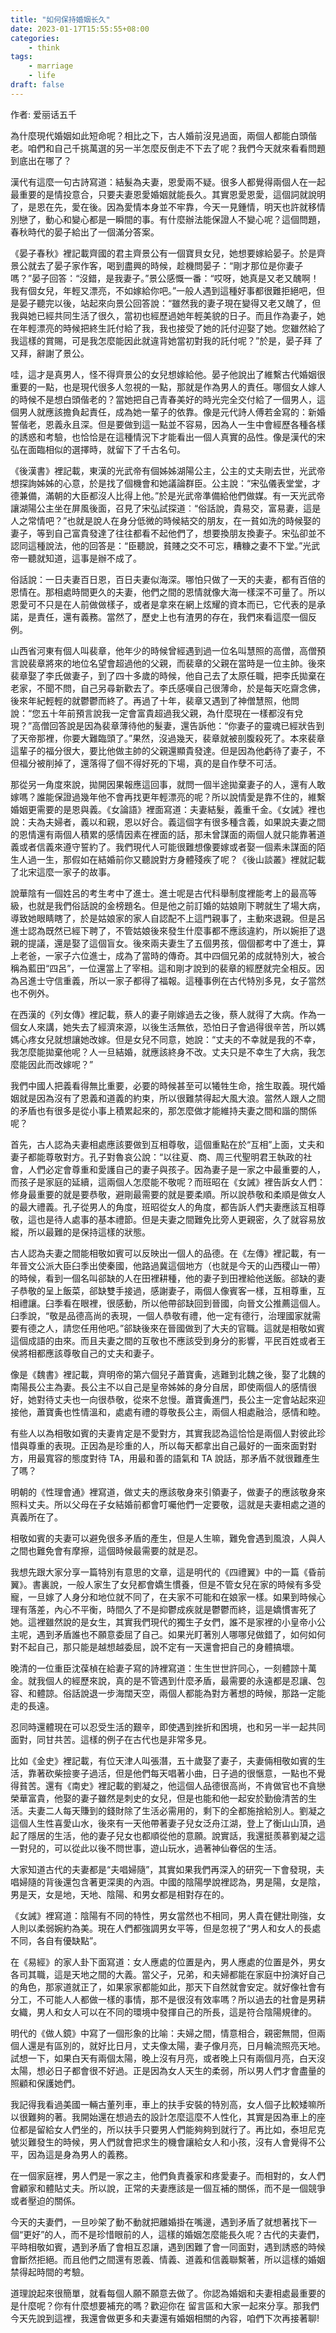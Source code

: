 ```yaml
---
title: "如何保持婚姻长久"
date: 2023-01-17T15:55:55+08:00
categories:
    - think
tags:
    - marriage
    - life
draft: false
---
```


作者: 爱丽话五千

為什麼現代婚姻如此短命呢？相比之下，古人婚前沒見過面，兩個人都能白頭偕老。咱們和自己千挑萬選的另一半怎麼反倒走不下去了呢？我們今天就來看看問題到底出在哪了？
<!--more-->

漢代有這麼一句古詩寫道：結髮為夫妻，恩愛兩不疑。很多人都覺得兩個人在一起最重要的是情投意合，只要夫妻恩愛婚姻就能長久。其實恩愛恩愛，這個詞就說明了，是恩在先，愛在後。因為愛情本身並不牢靠，今天一見鍾情，明天也許就移情別戀了，動心和變心都是一瞬間的事。有什麼辦法能保證人不變心呢？這個問題，春秋時代的晏子給出了一個滿分答案。

《晏子春秋》裡記載齊國的君主齊景公有一個寶貝女兒，她想要嫁給晏子。於是齊景公就去了晏子家作客，喝到盡興的時候，趁機問晏子：“剛才那位是你妻子嗎？”晏子回答：“沒錯，是我妻子。”景公感慨一番：“哎呀，她真是又老又醜啊！我有個女兒，年輕又漂亮，不如嫁給你吧。”一般人遇到這種好事都很難拒絕吧，但是晏子聽完以後，站起來向景公回答說：“雖然我的妻子現在變得又老又醜了，但我與她已經共同生活了很久，當初也經歷過她年輕美貌的日子。而且作為妻子，她在年輕漂亮的時候把終生託付給了我，我也接受了她的託付迎娶了她。您雖然給了我這樣的賞賜，可是我怎麼能因此就違背她當初對我的託付呢？”於是，晏子拜
了又拜，辭謝了景公。

哇，這才是真男人，怪不得齊景公的女兒想嫁給他。晏子他說出了維繫古代婚姻很重要的一點，也是現代很多人忽視的一點，那就是作為男人的責任。哪個女人嫁人的時候不是想白頭偕老的？當她把自己青春美好的時光完全交付給了一個男人，這個男人就應該擔負起責任，成為她一輩子的依靠。像是元代詩人傅若金寫的：新婚誓偕老，恩義永且深。但是要做到這一點並不容易，因為人一生中會經歷各種各樣的誘惑和考驗，也恰恰是在這種情況下才能看出一個人真實的品性。像是漢代的宋弘在面臨相似的選擇時，就留下了千古名句。

《後漢書》裡記載，東漢的光武帝有個姊姊湖陽公主，公主的丈夫剛去世，光武帝想探詢姊姊的心意，於是找了個機會和她議論群臣。公主說：“宋弘儀表堂堂，才德兼備，滿朝的大臣都沒人比得上他。”於是光武帝準備給他們做媒。有一天光武帝讓湖陽公主坐在屏風後面，召見了宋弘試探道︰“俗話說，貴易交，富易妻，這是人之常情吧？”也就是說人在身分低微的時候結交的朋友，在一貧如洗的時候娶的妻子，等到自己富貴發達了往往都看不起他們了，想要換朋友換妻子。宋弘卻並不認同這種說法，他的回答是：“臣聽說，貧賤之交不可忘，糟糠之妻不下堂。”光武帝一聽就知道，這事是辦不成了。

俗話說：一日夫妻百日恩，百日夫妻似海深。哪怕只做了一天的夫妻，都有百倍的恩情在。那相處時間更久的夫妻，他們之間的恩情就像大海一樣深不可量了。所以恩愛可不只是在人前做做樣子，或者是拿來在網上炫耀的資本而已，它代表的是承諾，是責任，還有義務。當然了，歷史上也有渣男的存在，我們來看這麼一個反例。

山西省河東有個人叫裴章，他年少的時候曾經遇到過一位名叫慧照的高僧，高僧預言說裴章將來的地位名望會超過他的父親，而裴章的父親在當時是一位主帥。後來裴章娶了李氏做妻子，到了四十多歲的時候，他自己去了太原任職，把李氏拋棄在老家，不聞不問，自己另尋新歡去了。李氏感嘆自己很薄命，於是每天吃齋念佛，後來年紀輕輕的就鬱鬱而終了。再過了十年，裴章又遇到了神僧慧照，他問說：“您五十年前預言說我一定會富貴超過我父親，為什麼現在一樣都沒有兌現？”高僧回答說是因為裴章薄待他的髮妻，還告訴他：“你妻子的靈魂已經狀告到了天帝那裡，你要大難臨頭了。”果然，沒過幾天，裴章就被剖腹殺死了。本來裴章這輩子的福分很大，要比他做主帥的父親還顯貴發達。但是因為他虧待了妻子，不但福分被削掉了，還落得了個不得好死的下場，真的是自作孽不可活。

那從另一角度來說，拋開因果報應這回事，就問一個半途拋棄妻子的人，還有人敢嫁嗎？誰能保證過幾年他不會再找更年輕漂亮的呢？所以說情愛是靠不住的，維繫婚姻更需要的是恩與義。《女論語》裡面寫道：夫妻結髮，義重千金。《女誡》裡也說：夫為夫婦者，義以和親，恩以好合。義這個字有很多種含義，如果說夫妻之間的恩情還有兩個人積累的感情因素在裡面的話，那未曾謀面的兩個人就只能靠著道義或者信義來遵守誓約了。我們現代人可能很難想像要嫁或者娶一個素未謀面的陌生人過一生，那假如在結婚前你又聽說對方身體殘疾了呢？《後山談叢》裡就記載了北宋這麼一家子的故事。

說華陰有一個姓呂的考生考中了進士。進士呢是古代科舉制度裡能考上的最高等級，也就是我們俗話說的金榜題名。但是他之前訂婚的姑娘剛下聘就生了場大病，導致她眼睛瞎了，於是姑娘家的家人自認配不上這門親事了，主動來退親。但是呂進士認為既然已經下聘了，不管姑娘後來發生什麼事都不應該違約，所以婉拒了退親的提議，還是娶了這個盲女。後來兩夫妻生了五個男孩，個個都考中了進士，算上老爸，一家子六位進士，成為了當時的傳奇。其中四個兄弟的成就特別大，被合稱為藍田“四呂”，一位還當上了宰相。這和剛才說到的裴章的經歷就完全相反。因為呂進士守信重義，所以一家子都得了福報。這種事例在古代特別多見，女子當然也不例外。

在西漢的《列女傳》裡記載，蔡人的妻子剛嫁過去之後，蔡人就得了大病。作為一個女人來講，她失去了經濟來源，以後生活無依，恐怕日子會過得很辛苦，所以媽媽心疼女兒就想讓她改嫁。但是女兒不同意，她說：“丈夫的不幸就是我的不幸，我怎麼能拋棄他呢？人一旦結婚，就應該終身不改。丈夫只是不幸生了大病，我怎麼能因此而改嫁呢？”

我們中國人把義看得無比重要，必要的時候甚至可以犧牲生命，捨生取義。現代婚姻就是因為沒有了恩義和道義的約束，所以很難禁得起大風大浪。當然人跟人之間的矛盾也有很多是從小事上積累起來的，那怎麼做才能維持夫妻之間和諧的關係呢？

首先，古人認為夫妻相處應該要做到互相尊敬，這個重點在於“互相”上面，丈夫和妻子都能尊敬對方。孔子對魯哀公說：“以往夏、商、周三代聖明君王執政的社會，人們必定會尊重和愛護自己的妻子與孩子。因為妻子是一家之中最重要的人，而孩子是家庭的延續，這兩個人怎麼能不敬呢？而班昭在《女誡》裡告訴女人們：修身最重要的就是要恭敬，避剛最需要的就是要柔順。所以說恭敬和柔順是做女人的最大禮義。孔子從男人的角度，班昭從女人的角度，都告訴人們夫妻應該互相尊敬，這也是待人處事的基本禮節。但是夫妻之間難免比旁人更親密，久了就容易放縱，所以最難的是保持這樣的狀態。

古人認為夫妻之間能相敬如賓可以反映出一個人的品德。在《左傳》裡記載，有一年晉文公派大臣臼季出使秦國，他路過冀這個地方（也就是今天的山西稷山一帶）的時候，看到一個名叫郤缺的人在田裡耕種，他的妻子到田裡給他送飯。郤缺的妻子恭敬的呈上飯菜，郤缺雙手接過，感謝妻子，兩個人像賓客一樣，互相尊重，互相禮讓。臼季看在眼裡，很感動，所以他帶郤缺回到晉國，向晉文公推薦這個人。臼季說，“敬是品德高尚的表現，一個人恭敬有禮，他一定有德行，治理國家就需要有德之人，請您任用他吧。”郤缺後來在晉國做到了大夫的官職。這就是相敬如賓這個成語的由來。而且夫妻之間的互敬也不應該受到身分的影響，平民百姓或者王侯將相都應該尊敬自己的丈夫和妻子。

像是《魏書》裡記載，齊明帝的第六個兒子蕭寶夤，逃難到北魏之後，娶了北魏的南陽長公主為妻。長公主不以自己是皇帝姊姊的身分自居，即使兩個人的感情很好，她對待丈夫也一向很恭敬，從來不怠慢。蕭寶夤進門，長公主一定會站起來迎接他，蕭寶夤也性情溫和，處處有禮的尊敬長公主，兩個人相處融洽，感情和睦。

有些人以為相敬如賓的夫妻肯定是不愛對方，其實我認為這恰恰是兩個人對彼此珍惜與尊重的表現。正因為是珍重的人，所以每天都拿出自己最好的一面來面對對方，用最寬容的態度對待 TA，用最和善的語氣和 TA 說話，那矛盾不就很難產生了嗎？

明朝的《性理會通》裡寫道，做丈夫的應該敬身來引領妻子，做妻子的應該敬身來照料丈夫。所以父母在子女結婚前都會叮囑他們一定要敬，這就是夫妻相處之道的真義所在了。

相敬如賓的夫妻可以避免很多矛盾的產生，但是人生嘛，難免會遇到風浪，人與人之間也難免會有摩擦，這個時候最需要的就是忍。

我想先跟大家分享一篇特別有意思的文章，這是明代的《四禮翼》中的一篇《昏前翼》。書裏說，一般人家生了女兒都會嬌生慣養，但是不管女兒在家的時候有多受寵，一旦嫁了人身分和地位就不同了，在夫家不可能和在娘家一樣。如果到時候心理有落差，內心不平衡，時間久了不是抑鬱成疾就是鬱鬱而終，這是嬌慣害死了她。這裡雖然說的是女生，其實我們現代的獨生子女們，誰不是家裡的小皇帝小公主呢，遇到矛盾誰也不願意委屈了自己。如果光盯著別人哪哪兒做錯了，如何如何對不起自己，那只能是越想越委屈，說不定有一天還會把自己的身體搞壞。

晚清的一位重臣沈葆楨在給妻子寫的詩裡寫道：生生世世許同心，一刻體諒十萬金。就我個人的經歷來說，真的是不管遇到什麼矛盾，最需要的永遠都是忍讓、包容、和體諒。俗話說退一步海闊天空，兩個人都能為對方著想的時候，那路一定能走的長遠。

忍同時還體現在可以忍受生活的艱辛，即使遇到挫折和困境，也和另一半一起共同面對，同甘共苦。這樣的例子在古代也是非常多見。

比如《金史》裡記載，有位天津人叫張潛，五十歲娶了妻子，夫妻倆相敬如賓的生活，靠著砍柴撿麥子過活，但是他們每天唱著小曲，日子過的很愜意，一點也不覺得貧苦。還有《南史》裡記載的劉凝之，他這個人品德很高尚，不肯做官也不貪戀榮華富貴，他娶的妻子雖然是刺史的女兒，但是也能和他一起安於勤儉清苦的生活。夫妻二人每天賺到的錢財除了生活必需用的，剩下的全都施捨給別人。劉凝之這個人生性喜愛山水，後來有一天他帶著妻子兒女泛舟江湖，登上了衡山山頂，過起了隱居的生活，他的妻子兒女也都順從他的意願。說實話，我還挺羨慕劉凝之這一對兒的，可以從此以後不問世事，遊山玩水，過著神仙眷侶的生活。

大家知道古代的夫妻都是“夫唱婦隨”，其實如果我們再深入的研究一下會發現，夫唱婦隨的背後還包含著更深奧的內涵。中國的陰陽學說裡認為，男是陽，女是陰，男是天，女是地，天地、陰陽、和男女都是相對存在的。

《女誡》裡寫道：陰陽有不同的特性，男女當然也不相同，男人貴在健壯剛強，女人則以柔弱婉約為美。現在人們都強調男女平等，但是忽視了“男人和女人的長處不同，各自有優缺點”。

在《易經》的家人卦下面寫道：女人應處的位置是內，男人應處的位置是外，男女各司其職，這是天地之間的大義。當父子，兄弟，和夫婦都能在家庭中扮演好自己的角色，那家道就正了，如果家家都能如此，那天下自然就會安定。就好像社會有分工，不可能人人都做一樣的事情，那不是很沒有效率嗎？所以過去的社會是男耕女織，男人和女人可以在不同的環境中發揮自己的所長，這是符合陰陽規律的。

明代的《做人鏡》中寫了一個形象的比喻：夫婦之間，情意相合，親密無間，但兩個人還是有區別的，就好比日月，丈夫像太陽，妻子像月亮，日月輪流照亮天地。試想一下，如果白天有兩個太陽，晚上沒有月亮，或者晚上只有兩個月亮，白天沒太陽，想必日子都會很不好過。正是因為女人天生的柔弱，所以男人們才會盡量的照顧和保護她們。

我記得我看過美國一輛古董列車，車上的扶手安裝的特別高，女人個子比較矮嘛所以很難夠的著。我開始還在想過去的設計怎麼這麼不人性化，其實是因為車上的座位都是留給女人們坐的，所以扶手只要男人們能夠夠到就行了。再比如，泰坦尼克號災難發生的時候，男人們就會把求生的機會讓給女人和小孩，沒有人會覺得不公平，因為這是身為男人的義務。

在一個家庭裡，男人們是一家之主，他們負責養家和疼愛妻子。而相對的，女人們會顧家和體貼丈夫。所以說，正常的夫妻應該是一個互補的關係，而不是一個競爭或者壓迫的關係。

今天的夫妻們，一旦吵架了動不動就把離婚掛在嘴邊，遇到矛盾了就想著找下一個“更好”的人，而不是珍惜眼前的人，這樣的婚姻怎麼能長久呢？古代的夫妻們，平時相敬如賓，遇到矛盾了會相互忍讓，遇到困難了會一同面對，遇到誘惑的時候會斷然拒絕。而且他們之間還有恩義、情義、道義和信義聯繫著，所以這樣的婚姻禁得起時間的考驗。

道理說起來很簡單，就看每個人願不願意去做了。你認為婚姻和夫妻相處最重要的是什麼呢？你有什麼想要補充的嗎？歡迎你在
留言區和大家一起來分享。那我們今天先說到這裡，我還會做更多和夫妻還有婚姻相關的內容，咱們下次再接著聊!